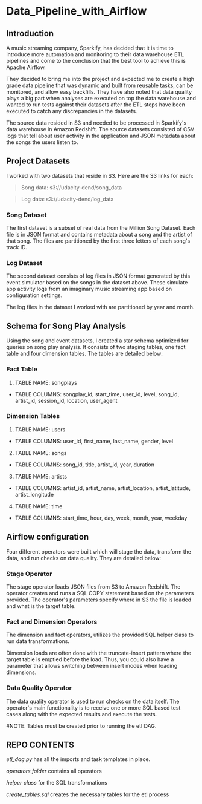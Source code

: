 # Data_Pipeline_with_Airflow
## Introduction
A music streaming company, Sparkify, has decided that it is time to introduce more automation and monitoring to their data warehouse ETL pipelines and come to the conclusion that the best tool to achieve this is Apache Airflow.

They decided to bring me into the project and expected me to create a high grade data pipeline that was dynamic and built from reusable tasks, can be monitored, and allow easy backfills. They have also noted that data quality plays a big part when analyses are executed on top the data warehouse and wanted to run tests against their datasets after the ETL steps have been executed to catch any discrepancies in the datasets.

The source data resided in S3 and needed to be processed in Sparkify's data warehouse in Amazon Redshift. The source datasets consisted of CSV logs that tell about user activity in the application and JSON metadata about the songs the users listen to.


## Project Datasets
I worked with two datasets that reside in S3. Here are the S3 links for each:

>Song data: s3://udacity-dend/song_data

>Log data: s3://udacity-dend/log_data

### Song Dataset
The first dataset is a subset of real data from the Million Song Dataset. Each file is in JSON format and contains metadata about a song and the artist of that song. The files are partitioned by the first three letters of each song's track ID.

### Log Dataset
The second dataset consists of log files in JSON format generated by this event simulator based on the songs in the dataset above. These simulate app activity logs from an imaginary music streaming app based on configuration settings.

The log files in the dataset I worked with are partitioned by year and month.

## Schema for Song Play Analysis
Using the song and event datasets, I created a star schema optimized for queries on song play analysis. It consists of two staging tables, one fact table and four dimension tables. The tables are detailed below:

### Fact Table
1. TABLE NAME: songplays
- TABLE COLUMNS: songplay_id, start_time, user_id, level, song_id, artist_id, session_id, location, user_agent


### Dimension Tables
1. TABLE NAME: users
- TABLE COLUMNS: user_id, first_name, last_name, gender, level

2. TABLE NAME: songs
- TABLE COLUMNS: song_id, title, artist_id, year, duration

3. TABLE NAME: artists  
- TABLE COLUMNS: artist_id, artist_name, artist_location, artist_latitude, artist_longitude

4. TABLE NAME: time
- TABLE COLUMNS: start_time, hour, day, week, month, year, weekday

## Airflow configuration
Four different operators were built which will stage the data, transform the data, and run checks on data quality. They are detailed below:

### Stage Operator
The stage operator loads JSON files from S3 to Amazon Redshift. The operator creates and runs a SQL COPY statement based on the parameters provided. The operator's parameters specify where in S3 the file is loaded and what is the target table.

### Fact and Dimension Operators
The dimension and fact operators, utilizes the provided SQL helper class to run data transformations.

Dimension loads are often done with the truncate-insert pattern where the target table is emptied before the load. Thus, you could also have a parameter that allows switching between insert modes when loading dimensions.

### Data Quality Operator
The data quality operator is used to run checks on the data itself. The operator's main functionality is to receive one or more SQL based test cases along with the expected results and execute the tests.

#NOTE: Tables must be created prior to running the etl DAG.

## REPO CONTENTS

*etl_dag.py* has all the imports and task templates in place.

*operators folder* contains all operators

*helper class* for the SQL transformations

*create_tables.sql* creates the necessary tables for the etl process  
